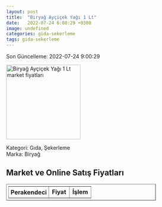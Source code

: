 ```yaml
---
layout: post
title:  "Biryağ Ayçiçek Yağı 1 Lt"
date:   2022-07-24 6:00:29 +0300
image: undefined
categories: gida-sekerleme
tags: gida-sekerleme
---
```


Son Güncelleme: 2022-07-24 9:00:29

<img src="undefined" width="200" alt="Biryağ Ayçiçek Yağı 1 Lt market fiyatları" />

Kategori: Gıda, Şekerleme
<br />
Marka: Biryağ

<h2>Market ve Online Satış Fiyatları</h2>

<table border="1" style="padding: 5px;width:80%;">
  <tr>
    <td style="padding: 5px;"><strong>Perakendeci</strong></td>
    <td><strong>Fiyat</strong></td>
    <td><strong>İşlem</strong></td>
  </tr>
  
</table>
